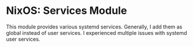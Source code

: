# NixOS: Services Module

This module provides various systemd services. Generally, I add them as global
instead of user services. I experienced multiple issues with systemd user
services.
